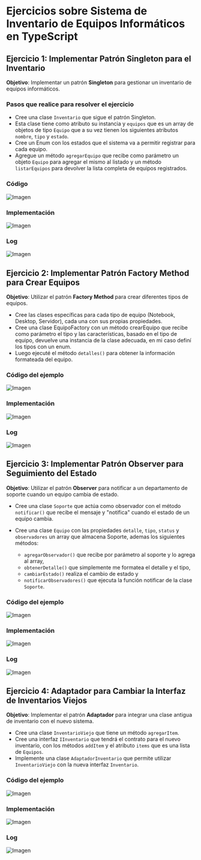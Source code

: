 
# Ejercicios sobre Sistema de Inventario de Equipos Informáticos en TypeScript

## Ejercicio 1: Implementar Patrón Singleton para el Inventario

**Objetivo**: Implementar un patrón **Singleton** para gestionar un inventario de equipos informáticos.

### Pasos que realice para resolver el ejercicio

- Cree una clase `Inventario` que sigue el patrón Singleton.
- Esta clase tiene como atributo su instancia y `equipos` que es un array de objetos de tipo `Equipo` que a su vez tienen los siguientes atributos `nombre`, `tipo` y `estado`.
- Cree un Enum con los estados que el sistema va a permitir registrar para cada equipo.
- Agregue un método `agregarEquipo` que recibe como parámetro un objeto `Equipo` para agregar el mismo al listado y un método `listarEquipos` para devolver la lista completa de equipos registrados.

### Código

![Imagen](/src/examples/img/singleton-code.png)

### Implementación

![Imagen](/src/examples/img/singleton-implementation.png)

### Log

![Imagen](/src/examples/img/singleton-log.png)

## Ejercicio 2: Implementar Patrón Factory Method para Crear Equipos

**Objetivo**: Utilizar el patrón **Factory Method** para crear diferentes tipos de equipos.

- Cree las clases específicas para cada tipo de equipo (Notebook, Desktop, Servidor), cada una con sus propias propiedades.
- Cree una clase EquipoFactory con un método crearEquipo que recibe como parámetro el tipo y las características, basado en el tipo de equipo, devuelve una instancia de la clase adecuada, en mi caso definí los tipos con un enum.
- Luego ejecuté el método `detalles()` para obtener la información formateada del equipo.

### Código del ejemplo

![Imagen](/src/examples/img/factory-method-code.png)

### Implementación

![Imagen](/src/examples/img/factory-method-implementation.png)

### Log

![Imagen](/src/examples/img/factory-method-log.png)


## Ejercicio 3: Implementar Patrón Observer para Seguimiento del Estado

**Objetivo**: Utilizar el patrón **Observer** para notificar a un departamento de soporte cuando un equipo cambia de estado.


- Cree una clase `Soporte` que actúa como observador con el método `notificar()` que recibe el mensaje y "notifica" cuando el estado de un equipo cambia.

- Cree una clase `Equipo` con las propiedades `detalle`, `tipo`, `status` y `observadores` un array que almacena Soporte, ademas los siguientes métodos:
    - `agregarObservador()` que recibe por parámetro al soporte y lo agrega al array, 
    - `obtenerDetalle()` que simplemente me formatea el detalle y el tipo, 
    - `cambiarEstado()` realiza el cambio de estado y 
    - `notificarObservadores()` que ejecuta la función notificar de la clase `Soporte`.

### Código del ejemplo

![Imagen](/src/examples/img/observer-code.png)

### Implementación

![Imagen](/src/examples/img/observer-implementation.png)

### Log

![Imagen](/src/examples/img/observer-log.png)

## Ejercicio 4: Adaptador para Cambiar la Interfaz de Inventarios Viejos

**Objetivo**: Implementar el patrón **Adaptador** para integrar una clase antigua de inventario con el nuevo sistema.

- Cree una clase `InventarioViejo` que tiene un método `agregarItem`.
- Cree una interfaz `IInventario` que tendrá el contrato para el nuevo inventario, con los métodos `addItem` y el atributo `items` que es una lista de `Equipos`.
- Implemente una clase `AdaptadorInventario` que permite utilizar `InventarioViejo` con la nueva interfaz `Inventario`.

### Código del ejemplo

![Imagen](/src/examples/img/adapter-code.png)

### Implementación

![Imagen](/src/examples/img/adapter-implementation.png)

### Log

![Imagen](/src/examples/img/adapter-log.png)
